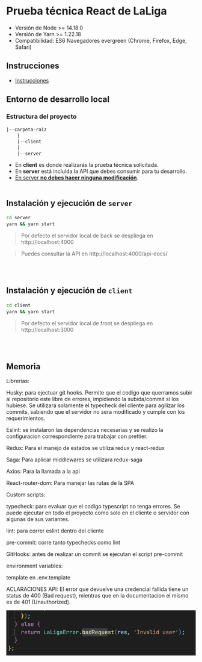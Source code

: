 # Prueba técnica React de LaLiga

- Versión de Node >= 14.18.0
- Versión de Yarn >= 1.22.18
- Compatibilidad: ES6 Navegadores evergreen (Chrome, Firefox, Edge, Safari)

## Instrucciones

- [Instrucciones](client/src/docs/laliga-prueba-tecnica-instrucciones.md)

## Entorno de desarrollo local

### Estructura del proyecto

```text
|--carpeta-raiz
    |
    |--client
    |
    |--server
```

- En **client** es donde realizarás la prueba técnica solicitada.
- En **server** está incluida la API que debes consumir para tu desarrollo.
- <u>En server **no debes hacer ninguna modificación**</u>.
  <br />
  <br />

## Instalación y ejecución de `server`

```bash
cd server
yarn && yarn start

```

> Por defecto el servidor local de back se despliega en http://localhost:4000

> Puedes consultar la API en http://localhost:4000/api-docs/

<br />
<br />

## Instalación y ejecución de `client`

```bash
cd client
yarn && yarn start
```

> Por defecto el servidor local de front se despliega en http://localhost:3000

  <br />
  <br />

## Memoria

Librerias:

Husky: para ejectuar git hooks. Permite que el codigo que querramos subir al repositorio este libre de errores, impidiendo la subida/commit si los hubiese.
Se utilizara solamente el typecheck del cliente para agilizar los commits, sabiendo que el servidor no sera modificado y cumple con los requerimientos.

Eslint: se instalaron las dependencias necesarias y se realizo la configuracion correspondiente para trabajar con prettier.

Redux: Para el manejo de estados se utiliza redux y react-redux

Saga: Para aplicar middlewares se utilizara redux-saga

Axios: Para la llamada a la api

React-router-dom: Para manejar las rutas de la SPA


Custom scripts:

typecheck: para evaluar que el codigo typescript no tenga errores. Se puede ejecutar en todo el proyecto como solo en el cliente o servidor con algunas de sus variantes.

lint: para correr eslint dentro del cliente

pre-commit: corre tanto typechecks como lint




GitHooks:
  antes de realizar un commit se ejecutan el script pre-commit


environment variables:

template en .env.template


ACLARACIONES API:
  El error que devuelve una credencial fallida tiene un status de 400 (Bad request), mientras que en la documentacion el mismo es de 401 (Unauthorized).

![Alt text](assets/README_login_error.png "Server login error")